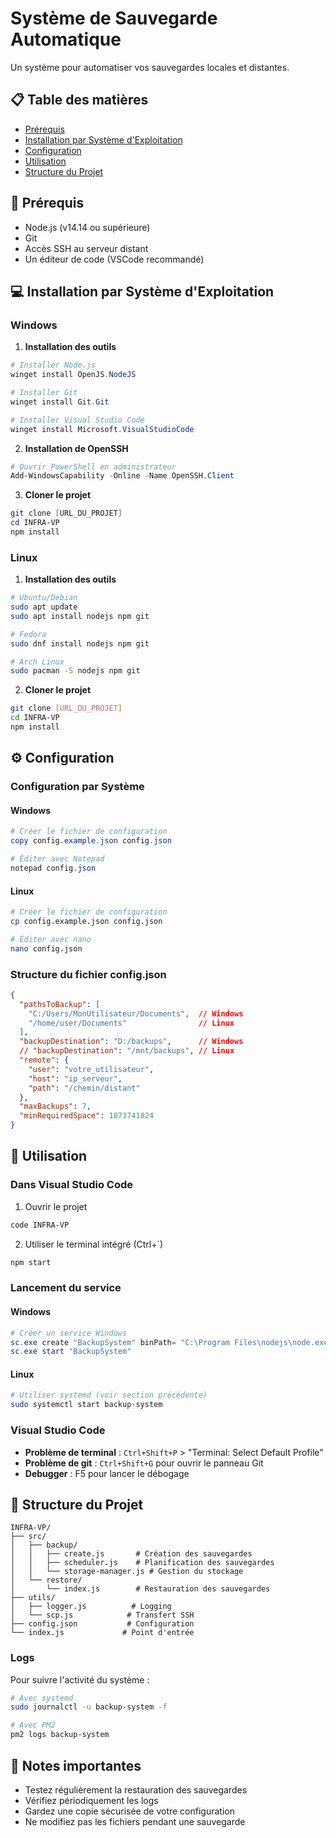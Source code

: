 # Système de Sauvegarde Automatique

Un système pour automatiser vos sauvegardes locales et distantes.

## 📋 Table des matières

- [Prérequis](#prérequis)
- [Installation par Système d'Exploitation](#installation-par-système-dexploitation)
- [Configuration](#configuration)
- [Utilisation](#utilisation)
- [Structure du Projet](#structure-du-projet)

## 🔧 Prérequis

- Node.js (v14.14 ou supérieure)
- Git
- Accès SSH au serveur distant
- Un éditeur de code (VSCode recommandé)

## 💻 Installation par Système d'Exploitation

### Windows

1. **Installation des outils**
```powershell
# Installer Node.js
winget install OpenJS.NodeJS

# Installer Git
winget install Git.Git

# Installer Visual Studio Code
winget install Microsoft.VisualStudioCode
```

2. **Installation de OpenSSH**
```powershell
# Ouvrir PowerShell en administrateur
Add-WindowsCapability -Online -Name OpenSSH.Client
```

3. **Cloner le projet**
```powershell
git clone [URL_DU_PROJET]
cd INFRA-VP
npm install
```

### Linux

1. **Installation des outils**
```bash
# Ubuntu/Debian
sudo apt update
sudo apt install nodejs npm git

# Fedora
sudo dnf install nodejs npm git

# Arch Linux
sudo pacman -S nodejs npm git
```

2. **Cloner le projet**
```bash
git clone [URL_DU_PROJET]
cd INFRA-VP
npm install
```

## ⚙️ Configuration

### Configuration par Système

#### Windows
```powershell
# Créer le fichier de configuration
copy config.example.json config.json

# Éditer avec Notepad
notepad config.json
```

#### Linux
```bash
# Créer le fichier de configuration
cp config.example.json config.json

# Éditer avec nano
nano config.json
```

### Structure du fichier config.json

```json
{
  "pathsToBackup": [
    "C:/Users/MonUtilisateur/Documents",  // Windows
    "/home/user/Documents"                // Linux
  ],
  "backupDestination": "D:/backups",      // Windows
  // "backupDestination": "/mnt/backups", // Linux
  "remote": {
    "user": "votre_utilisateur",
    "host": "ip_serveur",
    "path": "/chemin/distant"
  },
  "maxBackups": 7,
  "minRequiredSpace": 1073741824
}
```

## 🚀 Utilisation

### Dans Visual Studio Code

1. Ouvrir le projet
```bash
code INFRA-VP
```

2. Utiliser le terminal intégré (Ctrl+`)
```bash
npm start
```

### Lancement du service

#### Windows
```powershell
# Créer un service Windows
sc.exe create "BackupSystem" binPath= "C:\Program Files\nodejs\node.exe C:\chemin\vers\INFRA-VP\index.js"
sc.exe start "BackupSystem"
```

#### Linux
```bash
# Utiliser systemd (voir section précédente)
sudo systemctl start backup-system
```

### Visual Studio Code
- **Problème de terminal** : `Ctrl+Shift+P` > "Terminal: Select Default Profile"
- **Problème de git** : `Ctrl+Shift+G` pour ouvrir le panneau Git
- **Debugger** : F5 pour lancer le débogage

## 📁 Structure du Projet

```
INFRA-VP/
├── src/
│   ├── backup/
│   │   ├── create.js       # Création des sauvegardes
│   │   ├── scheduler.js    # Planification des sauvegardes
│   │   └── storage-manager.js # Gestion du stockage
│   └── restore/
│       └── index.js        # Restauration des sauvegardes
├── utils/
│   ├── logger.js          # Logging
│   └── scp.js            # Transfert SSH
├── config.json           # Configuration
└── index.js             # Point d'entrée
```

### Logs

Pour suivre l'activité du système :
```bash
# Avec systemd
sudo journalctl -u backup-system -f

# Avec PM2
pm2 logs backup-system
```

## 📝 Notes importantes

- Testez régulièrement la restauration des sauvegardes
- Vérifiez périodiquement les logs
- Gardez une copie sécurisée de votre configuration
- Ne modifiez pas les fichiers pendant une sauvegarde